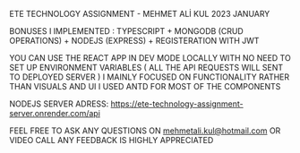 ETE TECHNOLOGY ASSIGNMENT - MEHMET ALİ KUL 
2023 JANUARY 

BONUSES I IMPLEMENTED : TYPESCRIPT + MONGODB (CRUD OPERATIONS) + NODEJS (EXPRESS) + REGISTERATION WITH JWT 

YOU CAN USE THE REACT APP IN DEV MODE LOCALLY WITH NO NEED TO SET UP ENVIRONMENT VARIABLES ( ALL THE API REQUESTS WILL SENT TO DEPLOYED SERVER )
I MAINLY FOCUSED ON FUNCTIONALITY RATHER THAN VISUALS AND UI
I USED ANTD FOR MOST OF THE COMPONENTS

NODEJS SERVER ADRESS: https://ete-technology-assignment-server.onrender.com/api

FEEL FREE TO ASK ANY QUESTIONS ON mehmetali.kul@hotmail.com OR VIDEO CALL
ANY FEEDBACK IS HIGHLY APPRECIATED

